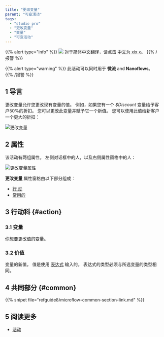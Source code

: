 ```yaml
---
title: "更改变量"
parent: "可变活动"
tags:
  - "studio pro"
  - "更改变量"
  - "变量"
  - "可变活动"
---
```


{{% alert type="info" %}}
<img src="attachments/chinese-translation/china.png" style="display: inline-block; margin: 0" /> 对于简体中文翻译，请点击 [中文为 xix x](https://cdn.mendix.tencent-cloud.com/documentation/refguide8/change-variable.pdf)。
{{% /报警 %}}

{{% alert type="warning" %}}
此活动可以同时用于 **微流** and **Nanoflows**。
{{% /报警 %}}

## 1 导言

更改变量允许您更改现有变量的值。 例如，如果您有一个 *$Discount* 变量给予客户50%的折扣。 您可以更改此变量并赋予它一个新值。 您可以使用此值给新客户一个更大的折扣：

![更改变量](attachments/variable-activities/change-variable.png)

## 2 属性

该活动有两组属性。 左侧对话框中的人，以及右侧属性窗格中的人：

![更改变量属性](attachments/variable-activities/change-variable-properties.png)

**更改变量** 属性窗格由以下部分组成：

* [行 动](#action)
* [常用的](#common)

## 3 行动科 {#action}

### 3.1 变量

你想要更改值的变量。

### 3.2 价值

变量的新值。 值是使用 [表达式](expressions) 输入的。 表达式的类型必须与所选变量的类型相同。

## 4 共同部分 {#common}

{{% snipet file="refguide8/microflow-common-section-link.md" %}}

## 5 阅读更多

* [活动](活动)